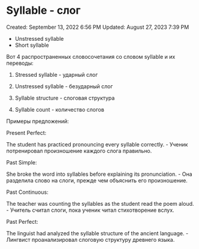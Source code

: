 # Syllable - слог

Created: September 13, 2022 6:56 PM
Updated: August 27, 2023 7:39 PM

- Unstressed syllable
- Short syllable

Вот 4 распространенных словосочетания со словом syllable и их переводы:

1. Stressed syllable - ударный слог

2. Unstressed syllable - безударный слог

3. Syllable structure - слоговая структура

4. Syllable count - количество слогов

Примеры предложений:

Present Perfect:

The student has practiced pronouncing every syllable correctly. - Ученик потренировал произношение каждого слога правильно.

Past Simple:

She broke the word into syllables before explaining its pronunciation. - Она разделила слово на слоги, прежде чем объяснить его произношение.

Past Continuous:

The teacher was counting the syllables as the student read the poem aloud. - Учитель считал слоги, пока ученик читал стихотворение вслух.

Past Perfect:

The linguist had analyzed the syllable structure of the ancient language. - Лингвист проанализировал слоговую структуру древнего языка.